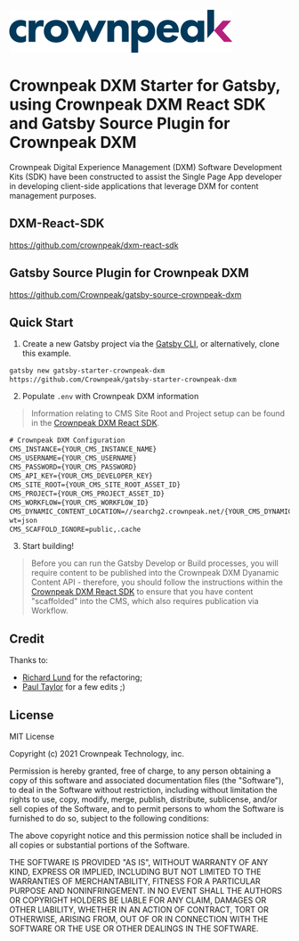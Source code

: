 <a href="https://www.crownpeak.com" target="_blank">![Crownpeak Logo](https://github.com/Crownpeak/DXM-SDK-Core/raw/master/images/crownpeak-logo.png?raw=true "Crownpeak Logo")</a>

# Crownpeak DXM Starter for Gatsby, using Crownpeak DXM React SDK and Gatsby Source Plugin for Crownpeak DXM
Crownpeak Digital Experience Management (DXM) Software Development Kits (SDK) have been constructed to assist
the Single Page App developer in developing client-side applications that leverage DXM for content management purposes.

## DXM-React-SDK
<a href="https://github.com/crownpeak/dxm-react-sdk" target="_blank">https://github.com/crownpeak/dxm-react-sdk</a>

## Gatsby Source Plugin for Crownpeak DXM
<a href="https://github.com/Crownpeak/gatsby-source-crownpeak-dxm" target="_blank">https://github.com/Crownpeak/gatsby-source-crownpeak-dxm</a>


## Quick Start
1) Create a new Gatsby project via the <a href="https://www.npmjs.com/package/gatsby-cli" target="_blank">Gatsby CLI</a>, or alternatively, clone this example.
```shell
gatsby new gatsby-starter-crownpeak-dxm https://github.com/Crownpeak/gatsby-starter-crownpeak-dxm
```

2) Populate `.env` with Crownpeak DXM information
> Information relating to CMS Site Root and Project setup can be found in the <a href="https://github.com/Crownpeak/dxm-react-sdk" target="_blank">Crownpeak DXM React SDK</a>.
```dotenv
# Crownpeak DXM Configuration
CMS_INSTANCE={YOUR_CMS_INSTANCE_NAME}
CMS_USERNAME={YOUR_CMS_USERNAME}
CMS_PASSWORD={YOUR_CMS_PASSWORD}
CMS_API_KEY={YOUR_CMS_DEVELOPER_KEY}
CMS_SITE_ROOT={YOUR_CMS_SITE_ROOT_ASSET_ID}
CMS_PROJECT={YOUR_CMS_PROJECT_ASSET_ID}
CMS_WORKFLOW={YOUR_CMS_WORKFLOW_ID}
CMS_DYNAMIC_CONTENT_LOCATION=//searchg2.crownpeak.net/{YOUR_CMS_DYNAMIC_CONTENT_API_NAME}/select/?wt=json
CMS_SCAFFOLD_IGNORE=public,.cache
```

3) Start building!

> Before you can run the Gatsby Develop or Build processes, you will require content to be published into the Crownpeak DXM 
> Dyanamic Content API - therefore, you should follow the instructions within the <a href="https://github.com/Crownpeak/dxm-react-sdk" target="_blank">Crownpeak DXM React SDK</a>
> to ensure that you have content "scaffolded" into the CMS, which also requires publication via Workflow.


## Credit
Thanks to:
* <a href="https://github.com/richard-lund" target="_blank">Richard Lund</a> for the refactoring;
* <a href="https://github.com/ptylr" target="_blank">Paul Taylor</a> for a few edits ;)
 
## License
MIT License

Copyright (c) 2021 Crownpeak Technology, inc.

Permission is hereby granted, free of charge, to any person obtaining a copy
of this software and associated documentation files (the "Software"), to deal
in the Software without restriction, including without limitation the rights
to use, copy, modify, merge, publish, distribute, sublicense, and/or sell
copies of the Software, and to permit persons to whom the Software is
furnished to do so, subject to the following conditions:

The above copyright notice and this permission notice shall be included in all
copies or substantial portions of the Software.

THE SOFTWARE IS PROVIDED "AS IS", WITHOUT WARRANTY OF ANY KIND, EXPRESS OR
IMPLIED, INCLUDING BUT NOT LIMITED TO THE WARRANTIES OF MERCHANTABILITY,
FITNESS FOR A PARTICULAR PURPOSE AND NONINFRINGEMENT. IN NO EVENT SHALL THE
AUTHORS OR COPYRIGHT HOLDERS BE LIABLE FOR ANY CLAIM, DAMAGES OR OTHER
LIABILITY, WHETHER IN AN ACTION OF CONTRACT, TORT OR OTHERWISE, ARISING FROM,
OUT OF OR IN CONNECTION WITH THE SOFTWARE OR THE USE OR OTHER DEALINGS IN THE
SOFTWARE.
